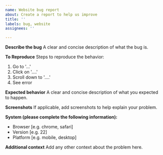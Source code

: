 ```yaml
---
name: Website bug report
about: Create a report to help us improve
title: ''
labels: bug, website
assignees: ''

---
```


**Describe the bug**
A clear and concise description of what the bug is.

**To Reproduce**
Steps to reproduce the behavior:
1. Go to '...'
2. Click on '....'
3. Scroll down to '....'
4. See error

**Expected behavior**
A clear and concise description of what you expected to happen.

**Screenshots**
If applicable, add screenshots to help explain your problem.

**System (please complete the following information):**
 - Browser [e.g. chrome, safari]
 - Version [e.g. 22]
 - Platform [e.g. mobile, desktop]

**Additional context**
Add any other context about the problem here.
